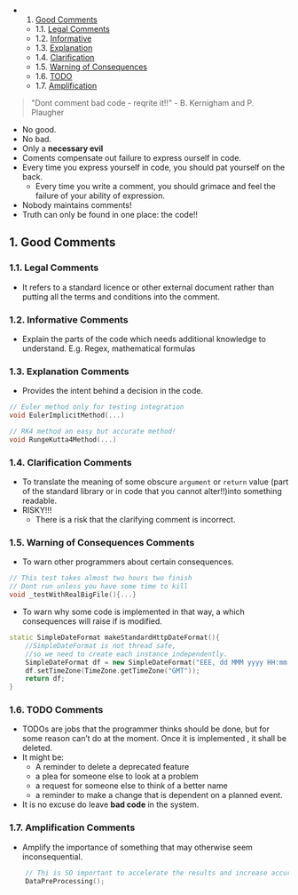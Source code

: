 <!-- vscode-markdown-toc -->
* 1. [Good Comments](#GoodComments)
	* 1.1. [Legal Comments](#LegalComments)
	* 1.2. [Informative](#Informative)
	* 1.3. [Explanation](#Explanation)
	* 1.4. [Clarification](#Clarification)
	* 1.5. [Warning of Consequences](#WarningofConsequences)
	* 1.6. [TODO](#TODO)
	* 1.7. [Amplification](#Amplification)

<!-- vscode-markdown-toc-config
	numbering=true
	autoSave=true
	/vscode-markdown-toc-config -->
<!-- /vscode-markdown-toc -->

> "Dont comment bad code - reqrite it!!" - B. Kernigham and P. Plaugher
- No good.
- No bad.
- Only a **necessary evil**
- Coments compensate out failure to express ourself in code.
- Every time you express yourself in code, you should pat yourself on the back.
  - Every time you write a comment, you should grimace and feel the failure of your ability of expression.
- Nobody maintains comments!
- Truth can only be found in one place: the code!!
  
##  1. <a name='GoodComments'></a>Good Comments

###  1.1. <a name='LegalComments'></a>Legal Comments
- It refers to a standard licence or other external document rather than putting all the terms and conditions into the comment.

###  1.2. <a name='Informative'></a>Informative Comments
- Explain the parts of the code which needs additional knowledge to understand. E.g. Regex, mathematical formulas
  
###  1.3. <a name='Explanation'></a>Explanation Comments
- Provides the intent behind a decision in the code.

``` cpp
// Euler method only for testing integration
void EulerImplicitMethod(...)

// RK4 method an easy but accurate method! 
void RungeKutta4Method(...)
```
###  1.4. <a name='Clarification'></a>Clarification Comments
- To translate the meaning of some obscure `argument` or `return` value (part of the standard library or in code that you cannot alter!!)into something readable.
- RISKY!!!
  - There is a risk that the clarifying comment is incorrect.
  
###  1.5. <a name='WarningofConsequences'></a>Warning of Consequences Comments
- To warn other programmers about certain consequences.

``` cpp
// This test takes almost two hours two finish
// Dont run unless you have some time to kill
void _testWithRealBigFile(){...}
```

- To warn why some code is implemented in that way, a which consequences will raise if is modified.

``` cpp
static SimpleDateFormat makeStandardHttpDateFormat(){
	//SimpleDateFormat is not thread safe,
	//so we need to create each instance independently.
	SimpleDateFormat df = new SimpleDateFormat("EEE, dd MMM yyyy HH:mm:ss z");
	df.setTimeZone(TimeZone.getTimeZone("GMT"));
	return df;
}
```

###  1.6. <a name='TODO'></a>TODO Comments
- TODOs are jobs that the programmer thinks should be done, but for some reason can’t do at the moment. Once it is implemented , it shall be deleted.
- It might be:
  - A reminder to delete a deprecated feature 
  - a plea for someone else to look at a problem 
  - a request for someone else to think of a better name 
  - a reminder to make a change that is dependent on a planned event.
- It is no excuse do leave **bad code** in the system.


###  1.7. <a name='Amplification'></a>Amplification Comments
- Amplify the importance of something that may otherwise seem inconsequential.
  
``` cpp
	// Thi is SO important to accelerate the results and increase accuracy!
	DataPreProcessing();
```